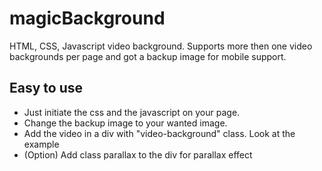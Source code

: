 # magicBackground
HTML, CSS, Javascript video background. Supports more then one video backgrounds per page and got a backup image for mobile support.

## Easy to use
* Just initiate the css and the javascript on your page.
* Change the backup image to your wanted image.
* Add the video in a div with "video-background" class. Look at the example
* (Option) Add class parallax to the div for parallax effect
